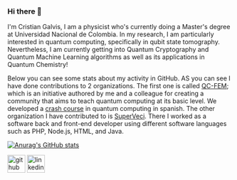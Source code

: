 ### Hi there 👋

I'm Cristian Galvis, I am a physicist who's currently doing a Master's degree at Universidad Nacional de Colombia. In my research, I am particularly interested in quantum computing, specifically in qubit state tomography. Nevertheless, I am currently getting into Quantum Cryptography and Quantum Machine Learning algorithms as well as its applications in Quantum Chemistry!

Below you can see some stats about my activity in GitHub. AS you can see I have done contributions to 2 organizations. The first one is called [QC-FEM](https://github.com/QC-FEM); which is an initiative authored by me and a colleague for creating a community that aims to teach quantum computing at its basic level. We developed a [crash course](https://github.com/QC-FEM/QC-CrashCourse) in quantum computing in spanish. The other organization I have contributed to is [SuperVeci](https://github.com/SuperVeci). There I worked as a software back and front-end developer using different software languages such as PHP, Node.js, HTML, and Java.

[![Anurag's GitHub stats](https://github-readme-stats.vercel.app/api?username=cagalvisf&theme=midnight-purple%hide=prs,issues,stars)](https://github.com/anuraghazra/github-readme-stats)

[<img src='https://cdn.jsdelivr.net/npm/simple-icons@3.0.1/icons/github.svg' alt='github' height='40'>](https://github.com/cagalvisf)  [<img src='https://cdn.jsdelivr.net/npm/simple-icons@3.0.1/icons/linkedin.svg' alt='linkedin' height='40'>](https://www.linkedin.com/in/cristian-galvis/)  
<!--
**cagalvisf/cagalvisf** is a ✨ _special_ ✨ repository because its `README.md` (this file) appears on your GitHub profile.

Here are some ideas to get you started:

- 🔭 I’m currently working on ...
- 🌱 I’m currently learning ...
- 👯 I’m looking to collaborate on ...
- 🤔 I’m looking for help with ...
- 💬 Ask me about ...
- 📫 How to reach me: ...
- 😄 Pronouns: ...
- ⚡ Fun fact: ...
-->
